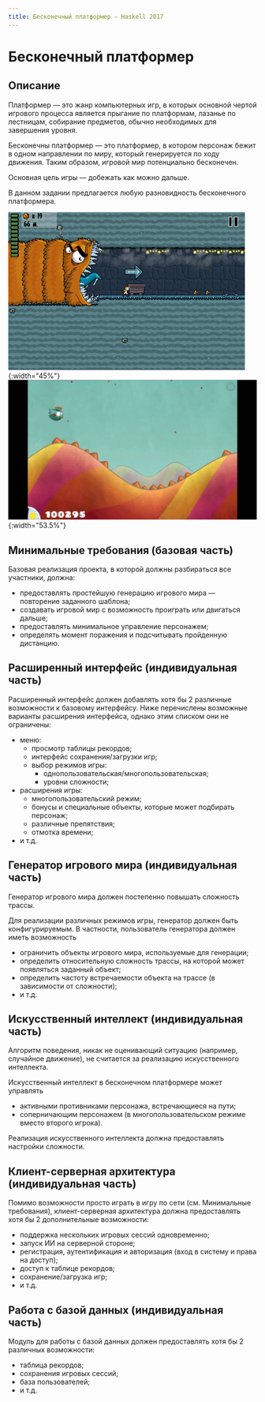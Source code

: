 ```yaml
---
title: Бесконечный платформер — Haskell 2017
---
```


Бесконечный платформер
======================

Описание
--------

Платформер — это жанр компьютерных игр, в которых основной чертой игрового процесса является прыгание по платформам,
лазанье по лестницам, собирание предметов, обычно необходимых для завершения уровня.

Бесконечны платформер — это платформер, в котором персонаж бежит в одном направлении
по миру, который генерируется по ходу движения. Таким образом, игровой мир потенциально бесконечен.

Основная цель игры — добежать как можно дальше.

В данном задании предлагается любую разновидность бесконечного платформера.


![Worm Run 2.](images/Worm-Run-2.png){:width="45%"}
![Tiny Wings.](images/tiny_wings.jpg){:width="53.5%"}

Минимальные требования (базовая часть)
--------------------------------------

Базовая реализация проекта, в которой должны разбираться все участники, должна:

- предоставлять простейшую генерацию игрового мира — повторение заданного шаблона;
- создавать игровой мир с возможность проиграть или двигаться дальше;
- предоставлять минимальное управление персонажем;
- определять момент поражения и подсчитывать пройденную дистанцию.

Расширенный интерфейс (индивидуальная часть)
--------------------------------------------

Расширенный интерфейс должен добавлять хотя бы 2 различные возможности к базовому интерфейсу.
Ниже перечислены возможные варианты расширения интерфейса, однако этим списком они не ограничены:

- меню:
  - просмотр таблицы рекордов;
  - интерфейс сохранения/загрузки игр;
  - выбор режимов игры:
    - однопользовательская/многопользовательская;
    - уровни сложности;
- расширения игры:
  - многопользовательский режим;
  - бонусы и специальные объекты, которые может подбирать персонаж;
  - различные препятствия;
  - отмотка времени;
- и т.д.

Генератор игрового мира (индивидуальная часть)
----------------------------------------------

Генератор игрового мира должен постепенно повышать сложность трассы.

Для реализации различных режимов игры, генератор должен быть конфигурируемым.
В частности, пользователь генератора должен иметь возможность

- ограничить объекты игрового мира, используемые для генерации;
- определить относительную сложность трассы, на которой может появляться заданный объект;
- определить частоту встречаемости объекта на трассе (в зависимости от сложности);
- и т.д.

Искусственный интеллект (индивидуальная часть)
----------------------------------------------

Алгоритм поведения, никак не оценивающий ситуацию (например, случайное движение),
не считается за реализацию искусственного интеллекта.

Искусственный интеллект в бесконечном платформере может управлять
- активными противниками персонажа, встречающиеся на пути;
- соперничающим персонажем (в многопользовательском режиме вместо второго игрока).

Реализация искусственного интеллекта должна предоставлять настройки сложности.

Клиент-серверная архитектура (индивидуальная часть)
---------------------------------------------------

Помимо возможности просто играть в игру по сети (см. Минимальные требования),
клиент-серверная архитектура должна предоставлять хотя бы 2 дополнительные возможности:

- поддержка нескольких игровых сессий одновременно;
- запуск ИИ на серверной стороне;
- регистрация, аутентификация и авторизация (вход в систему и права на доступ);
- доступ к таблице рекордов;
- сохранение/загрузка игр;
- и т.д.

Работа с базой данных (индивидуальная часть)
--------------------------------------------

Модуль для работы с базой данных должен предоставлять хотя бы 2 различных возможности:

- таблица рекордов;
- сохранения игровых сессий;
- база пользователей;
- и т.д.

